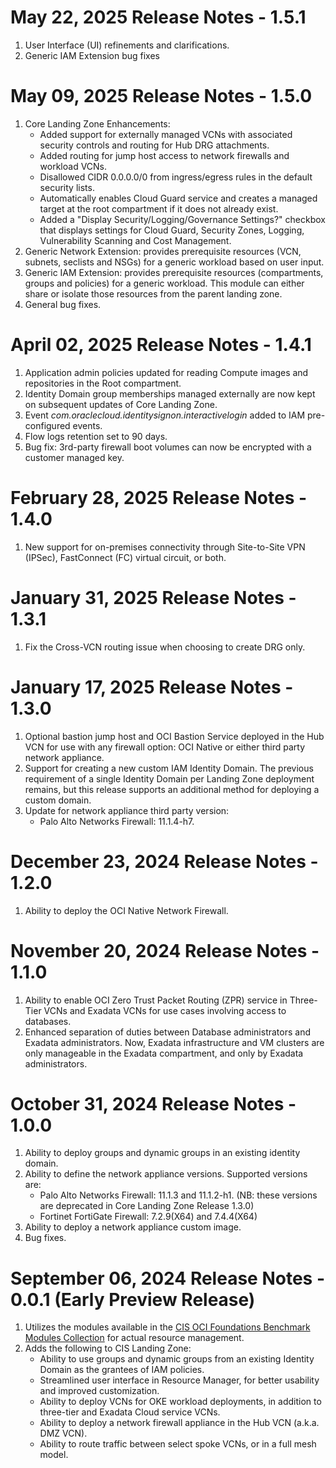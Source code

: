 # May 22, 2025 Release Notes - 1.5.1
1. User Interface (UI) refinements and clarifications.
2. Generic IAM Extension bug fixes

# May 09, 2025 Release Notes - 1.5.0
1. Core Landing Zone Enhancements:
   - Added support for externally managed VCNs with associated security controls and routing for Hub DRG attachments.
   - Added routing for jump host access to network firewalls and workload VCNs.
   - Disallowed CIDR 0.0.0.0/0 from ingress/egress rules in the default security lists.
   - Automatically enables Cloud Guard service and creates a managed target at the root compartment if it does not already exist.
   - Added a "Display Security/Logging/Governance Settings?" checkbox that displays settings for Cloud Guard, Security Zones, Logging, Vulnerability Scanning and Cost Management.
2. Generic Network Extension: provides prerequisite resources (VCN, subnets, seclists and NSGs) for a generic workload based on user input.
3. Generic IAM Extension: provides prerequisite resources (compartments, groups and policies) for a generic workload. This module can either share or isolate those resources from the parent landing zone.
4. General bug fixes.

# April 02, 2025 Release Notes - 1.4.1
1. Application admin policies updated for reading Compute images and repositories in the Root compartment.
2. Identity Domain group memberships managed externally are now kept on subsequent updates of Core Landing Zone.
3. Event *com.oraclecloud.identitysignon.interactivelogin* added to IAM pre-configured events.
4. Flow logs retention set to 90 days.
5. Bug fix: 3rd-party firewall boot volumes can now be encrypted with a customer managed key.

# February 28, 2025 Release Notes - 1.4.0
1. New support for on-premises connectivity through Site-to-Site VPN (IPSec), FastConnect (FC) virtual circuit, or both.

# January 31, 2025 Release Notes - 1.3.1
1. Fix the Cross-VCN routing issue when choosing to create DRG only.

# January 17, 2025 Release Notes - 1.3.0
1. Optional bastion jump host and OCI Bastion Service deployed in the Hub VCN for use with any firewall option: OCI Native or either third party network appliance.
2. Support for creating a new custom IAM Identity Domain. The previous requirement of a single Identity Domain per Landing Zone deployment remains, but this release supports an additional method for deploying a custom domain.
3. Update for network appliance third party version:
    - Palo Alto Networks Firewall: 11.1.4-h7. 

# December 23, 2024 Release Notes - 1.2.0
1. Ability to deploy the OCI Native Network Firewall.

# November 20, 2024 Release Notes - 1.1.0
1. Ability to enable OCI Zero Trust Packet Routing (ZPR) service in Three-Tier VCNs and Exadata VCNs for use cases involving access to databases.
2. Enhanced separation of duties between Database administrators and Exadata administrators. Now, Exadata infrastructure and VM clusters are only manageable in the Exadata compartment, and only by Exadata administrators.

# October 31, 2024 Release Notes - 1.0.0
1. Ability to deploy groups and dynamic groups in an existing identity domain.
2. Ability to define the network appliance versions. Supported versions are:
    - Palo Alto Networks Firewall: 11.1.3 and 11.1.2-h1. (NB: these versions are deprecated in Core Landing Zone Release 1.3.0)
    - Fortinet FortiGate Firewall: 7.2.9(X64) and 7.4.4(X64)
3. Ability to deploy a network appliance custom image.
4. Bug fixes.    

# September 06, 2024 Release Notes - 0.0.1 (Early Preview Release)
1. Utilizes the modules available in the [CIS OCI Foundations Benchmark Modules Collection](./README.md#modules) for actual resource management.
2. Adds the following to CIS Landing Zone:
    - Ability to use groups and dynamic groups from an existing Identity Domain as the grantees of IAM policies.
    - Streamlined user interface in Resource Manager, for better usability and improved customization.
    - Ability to deploy VCNs for OKE workload deployments, in addition to three-tier and Exadata Cloud service VCNs.
    - Ability to deploy a network firewall appliance in the Hub VCN (a.k.a. DMZ VCN).  
    - Ability to route traffic between select spoke VCNs, or in a full mesh model.
